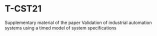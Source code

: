 # T-CST21
Supplementary material of the paper Validation of industrial automation systems using a timed model of system specifications
